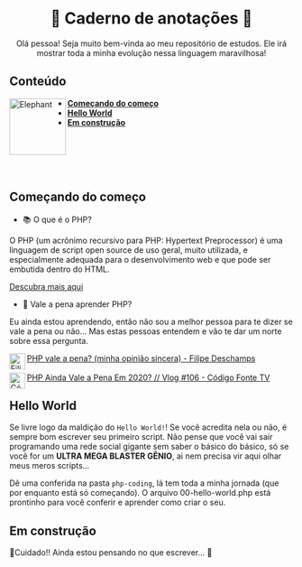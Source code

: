 <h1 align="center">
  <b>🐘 Caderno de anotações 🐘</b>
</h1>
<p align="center">
  Olá pessoa! Seja muito bem-vinda ao meu repositório de estudos. Ele irá mostrar toda a minha evolução nessa linguagem maravilhosa!
</p>


## Conteúdo

<img src="https://japari-library.com/w/images/b/b5/African_Bush_ElephantOriginal.jpg" width="100px" height="auto" align="left" alt="Elephant"/>

+ **[Começando do começo](#começando-do-começo)**
+ **[Hello World](#hello-world)**
+ **[Em construção](#em-construçao)**

<br>
<br>
<br>
<br>


## Começando do começo
* 📚 O que é o PHP? 

O PHP (um acrônimo recursivo para PHP: Hypertext Preprocessor) é uma linguagem de script open source de uso geral, muito utilizada, e especialmente adequada para o desenvolvimento web e que pode ser embutida dentro do HTML.

[Descubra mais aqui](https://www.php.net/manual/pt_BR/intro-whatis.php)
* 🤔 Vale a pena aprender PHP?

Eu ainda estou aprendendo, então não sou a melhor pessoa para te dizer se vale a pena ou não... Mas estas pessoas entendem e vão te dar um norte sobre essa pergunta.

<img src="https://yt3.ggpht.com/a/AATXAJxiC0ILNRKn_1sIcE6LcCsRrEVkDCGhpTdMRDJS=s100-c-k-c0xffffffff-no-rj-mo" alt="Filipe Deschamps" align="left" width="28px" height="auto"/>

[PHP vale a pena? (minha opinião sincera) - Filipe Deschamps](https://www.youtube.com/watch?v=H43fXodv6WY)
<br>
<br>
<img src="https://yt3.ggpht.com/a/AATXAJw0gI0m5i0jAZ-5wLTN3EZaIAkExKf9AC9XZ2IjPg=s88-c-k-c0xffffffff-no-rj-mo" alt="Código Fonte TV" align="left" width="28px" height="auto"/>
[PHP Ainda Vale a Pena Em 2020? // Vlog #106 - Código Fonte TV](https://www.youtube.com/watch?v=H43fXodv6WY)

## Hello World

Se livre logo da maldição do `Hello World!`! Se você acredita nela ou não, é sempre bom escrever seu primeiro script. Não pense que você vai sair programando uma rede social gigante sem saber o básico do básico, só se você for um **ULTRA MEGA BLASTER GÊNIO**, ai nem precisa vir aqui olhar meus meros scripts...

Dê uma conferida na pasta `php-coding`, lá tem toda a minha jornada (que por enquanto está só começando). O arquivo 00-hello-world.php está prontinho para você conferir e aprender como criar o seu.

## Em construção

🚧Cuidado!! Ainda estou pensando no que escrever... 🚧
